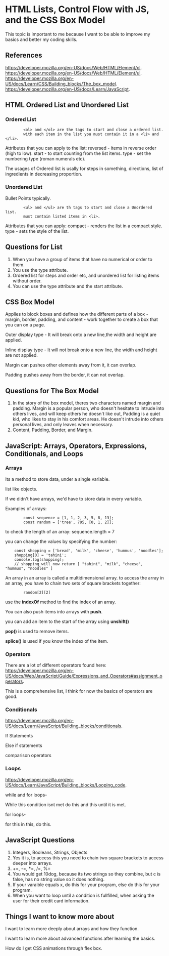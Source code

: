 # HTML Lists, Control Flow with JS, and the CSS Box Model

This topic is important to me because I want to be able to improve my basics and better my coding skills.

## References

<https://developer.mozilla.org/en-US/docs/Web/HTML/Element/ol>.
<https://developer.mozilla.org/en-US/docs/Web/HTML/Element/ul>.
<https://developer.mozilla.org/en-US/docs/Learn/CSS/Building_blocks/The_box_model>.
<https://developer.mozilla.org/en-US/docs/Learn/JavaScript>.

## HTML Ordered List and Unordered List

### Ordered List

            <ol> and </ol> are the tags to start and close a ordered list.
            with each item in the list you must contain it in a <li> and </li>.

Attributes that you can apply to the list:
reversed - items in reverse order (high to low).
start - to start counting from the list items.
type - set the numbering type (roman numerals etc).

The usages of Ordered list is usally for steps in something, directions, list of ingredients in decreasing proportion.

### Unordered List

Bullet Points typically.

            <ul> and </ul> are th tags to start and close a Unordered list.
            must contain listed items in <li>.

Attributes that you can apply:
compact - renders the list in a compact style.
type - sets the style of the list.

## Questions for List

1. When you have a group of items that have no numerical or order to them.
2. You use the type attribute.
3. Ordered list for steps and order etc, and unordered list for listing items without order.
4. You can use the type attribute and the start attribute.

## CSS Box Model

Applies to block boxes and defines how the different parts of a box - margin, border, padding, and content - work together to create a box that you can on a page.

Outer display type - It will break onto a new line,the width and height are applied.

Inline display type - It will not break onto a new line, the width and height are not applied.

Margin can pushes other elements away from it, it can overlap.

Padding pushes away from the border, it can not overlap.

## Questions for The Box Model

1. In the story of the box model, theres two characters named margin and padding. Margin is a popular person, who doesn't hesitate to intrude into others lives, and will keep others he doesn't like out, Padding is a quiet kid, who likes to stay in his comfort areas. He doesn't intrude into others personal lives, and only leaves when necessary.
2. Content, Padding, Border, and Margin.

## JavaScript: Arrays, Operators, Expressions, Conditionals, and Loops

### Arrays

Its a method to store data, under a single variable.

list like objects.

If we didn't have arrays, we'd have to store data in every variable.

Examples of arrays:

            const sequence = [1, 1, 2, 3, 5, 8, 13];
            const random = ['tree', 795, [0, 1, 2]];

to check the length of an array:
            sequence.length = 7

you can change the values by specifying the number:

        const shopping = ['bread', 'milk', 'cheese', 'hummus', 'noodles'];
        shopping[0] = 'tahini';
        console.log(shopping);
        // shopping will now return [ "tahini", "milk", "cheese", "hummus", "noodles" ]

An array in an array is called a multidimensional array. to access the array in an array, you have to chain two sets of square brackets together:

            random[2][2]

use the **indexOf** method to find the index of an array.

You can also push items into arrays with **push**.

you can add an item to the start of the array using **unshift()**

**pop()** is used to remove items.

**splice()** is used if you know the index of the item.

### Operators

There are a lot of different operators found here:
<https://developer.mozilla.org/en-US/docs/Web/JavaScript/Guide/Expressions_and_Operators#assignment_operators>.

This is a comprehensive list, I think for now the basics of operators are good.

### Conditionals

<https://developer.mozilla.org/en-US/docs/Learn/JavaScript/Building_blocks/conditionals>.

If Statements

Else if statements

comparison operators

### Loops

<https://developer.mozilla.org/en-US/docs/Learn/JavaScript/Building_blocks/Looping_code>.

while and for loops-

While this condition isnt met do this and this until it is met.

for loops-

for this in this, do this.

## JavaScript Questions

1. Integers, Booleans, Strings, Objects
2. Yes it is, to access this you need to chain two square brackets to access deeper into arrays.
3. +=, -=, *=, /=, %=
4.  You would get 10dog, because its two strings so they combine, but c is false, has no string value so it does nothing.
5. If your varaible equals x, do this for your program, else do this for your program.
6. When you want to loop until a condition is fullfilled, when asking the user for their credit card information.

## Things I want to know more about

I want to learn more deeply about arrays and how they function.

I want to learn more about advanced functions after learning the basics.

How do I get CSS animations through flex box.

